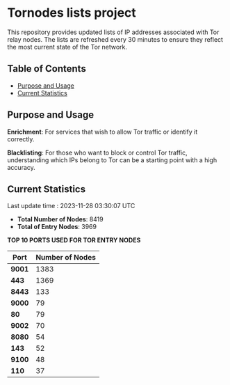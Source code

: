 # Tornodes lists project

This repository provides updated lists of IP addresses associated with Tor relay nodes. The lists are refreshed every 30 minutes to ensure they reflect the most current state of the Tor network.

## Table of Contents

- [Purpose and Usage](#purpose-and-usage)
- [Current Statistics](#current-statistics)


## Purpose and Usage

**Enrichment**: For services that wish to allow Tor traffic or identify it correctly.

**Blacklisting**: For those who want to block or control Tor traffic, understanding which IPs belong to Tor can be a starting point with a high accuracy.

## Current Statistics

Last update time : 2023-11-28 03:30:07 UTC

- **Total Number of Nodes**: 8419
- **Total of Entry Nodes**: 3969

**TOP 10 PORTS USED FOR TOR ENTRY NODES**

| **Port** | **Number of Nodes** |
|------|-----------------|
| **9001**   | 1383  |
| **443**   | 1369  |
| **8443**   | 133  |
| **9000**   | 79  |
| **80**   | 79  |
| **9002**   | 70  |
| **8080**   | 54  |
| **143**   | 52  |
| **9100**   | 48  |
| **110**   | 37  |

